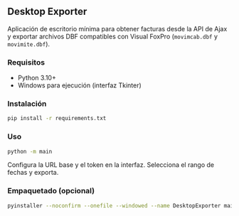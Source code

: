 ## Desktop Exporter

Aplicación de escritorio mínima para obtener facturas desde la API de Ajax y exportar archivos DBF compatibles con Visual FoxPro (`movimcab.dbf` y `movimite.dbf`).

### Requisitos

- Python 3.10+
- Windows para ejecución (interfaz Tkinter)

### Instalación

```bash
pip install -r requirements.txt
```

### Uso

```bash
python -m main
```

Configura la URL base y el token en la interfaz. Selecciona el rango de fechas y exporta.

### Empaquetado (opcional)

```bash
pyinstaller --noconfirm --onefile --windowed --name DesktopExporter main.py
```
